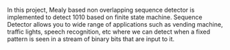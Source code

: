 In this project, Mealy based non overlapping sequence detector is implemented to detect 1010 based on finite state machine. Sequence Detector allows you to wide range of applications such as vending machine, traffic lights, speech recognition, etc where we can detect when a fixed pattern is seen in a stream of binary bits that are input to it.
